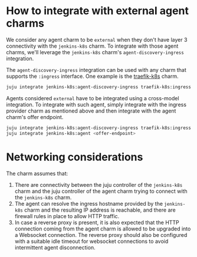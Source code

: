# How to integrate with external agent charms

We consider any agent charm to be `external` when they don't have layer 3 connectivity with the `jenkins-k8s` charm. To integrate with those agent charms, we'll leverage the `jenkins-k8s` charm's `agent-discovery-ingress` integration.

The `agent-discovery-ingress` integration can be used with any charm that supports the `:ingress` interface. One example is the [traefik-k8s](https://charmhub.io/traefik-k8s) charm.
```bash
juju integrate jenkins-k8s:agent-discovery-ingress traefik-k8s:ingress
```

Agents considered `external` have to be integrated using a cross-model integration. To integrate with such agent, simply integrate with the ingress provider charm as mentioned above and then integrate with the agent charm's offer endpoint.
```bash
juju integrate jenkins-k8s:agent-discovery-ingress traefik-k8s:ingress
juju integrate jenkins-k8s:agent <offer-endpoint>
```

# Networking considerations
The charm assumes that:
1. There are connectivity between the juju controller of the `jenkins-k8s` charm and the juju controller of the agent charm trying to connect with the `jenkins-k8s` charm.
2. The agent can resolve the ingress hostname provided by the `jenkins-k8s` charm and the resulting IP address is reachable, and there are firewall rules in place to allow HTTP traffic.
3. In case a reverse proxy is present, it is also expected that the HTTP connection coming from the agent charm is allowed to be upgraded into a Websocket connection. The reverse proxy should also be configured with a suitable idle timeout for websocket connections to avoid intermittent agent disconnection.